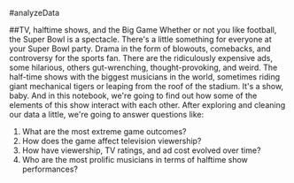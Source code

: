 #analyzeData

##TV, halftime shows, and the Big Game
Whether or not you like football, the Super Bowl is a spectacle. 
There's a little something for everyone at your Super Bowl party. Drama in the form of blowouts, comebacks, and controversy for the sports fan. 
There are the ridiculously expensive ads, some hilarious, others gut-wrenching, thought-provoking, and weird. 
The half-time shows with the biggest musicians in the world, sometimes riding giant mechanical tigers or leaping from the roof of the stadium. 
It's a show, baby. And in this notebook, we're going to find out how some of the elements of this show interact with each other. 
After exploring and cleaning our data a little, we're going to answer questions like:

1. What are the most extreme game outcomes?
2. How does the game affect television viewership?
3. How have viewership, TV ratings, and ad cost evolved over time?
4. Who are the most prolific musicians in terms of halftime show performances?
